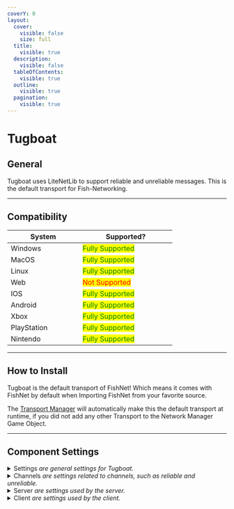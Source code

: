 ```yaml
---
coverY: 0
layout:
  cover:
    visible: false
    size: full
  title:
    visible: true
  description:
    visible: false
  tableOfContents:
    visible: true
  outline:
    visible: true
  pagination:
    visible: true
---
```


# Tugboat

## General

Tugboat uses LiteNetLib to support reliable and unreliable messages. This is the default transport for Fish-Networking.

***

## Compatibility <a href="#server-and-host" id="server-and-host"></a>

<table data-full-width="false"><thead><tr><th width="149">System</th><th width="198">Supported?</th></tr></thead><tbody><tr><td>Windows</td><td><mark style="color:green;">Fully Supported</mark></td></tr><tr><td>MacOS</td><td><mark style="color:green;">Fully Supported</mark></td></tr><tr><td>Linux</td><td><mark style="color:green;">Fully Supported</mark></td></tr><tr><td>Web</td><td><mark style="color:red;">Not Supported</mark></td></tr><tr><td>IOS</td><td><mark style="color:green;">Fully Supported</mark></td></tr><tr><td>Android</td><td><mark style="color:green;">Fully Supported</mark></td></tr><tr><td>Xbox</td><td><mark style="color:green;">Fully Supported</mark></td></tr><tr><td>PlayStation</td><td><mark style="color:green;">Fully Supported</mark></td></tr><tr><td>Nintendo</td><td><mark style="color:green;">Fully Supported</mark></td></tr></tbody></table>

***

## How to Install

Tugboat is the default transport of FishNet! Which means it comes with FishNet by default when Importing FishNet from your favorite source.

The [Transport Manager](../components/managers/transportmanager/) will automatically make this the default transport at runtime, if you did not add any other Transport to the Network Manager Game Object.

***

## Component Settings <a href="#server-and-host" id="server-and-host"></a>

<details>

<summary>Settings <em>are general settings for Tugboat.</em></summary>

**Dont Route** forces sockets to send data directly to the network adapter interface without routing through other services such as routers. This is often only needed when working with multiple network adapters.

</details>

<details>

<summary>Channels <em>are settings related to channels, such as reliable and unreliable.</em></summary>

**Unreliable MTU** is the largest size an unreliable packet may be. When a single outbound data exceeds this value it is sent reliably. Smaller unreliable datas will be automatically split over multiple unreliable sends.

</details>

<details>

<summary>Server <em>are settings used by the server.</em></summary>

**IPv4 Bind Address** is which address to bind the server to. If set and IPv4 is not available this will cause a socket error upon server start.

**Enable IPv6** enables IPv6 binding when available. In some cases you may want this disabled if you have an IPv6 interface you do not want used.

* **IPv6 Bind Address** is which address to bind the server to. If set and IPv6 is not available this will cause a socket error upon server start.

**Port** is which port the server will listen on. This is also the port clients will connect to. In some instances you may need to change this at runtime using TransportManager.SetPort().

**Maximum Clients** is the maximum active clients allowed before the transport begins to deny connections.

</details>

<details>

<summary>Client <em>are settings used by the client.</em></summary>

**Client Address** is which address to connect to. This is typically your server address. Localhost is set as default for local testing.

</details>
